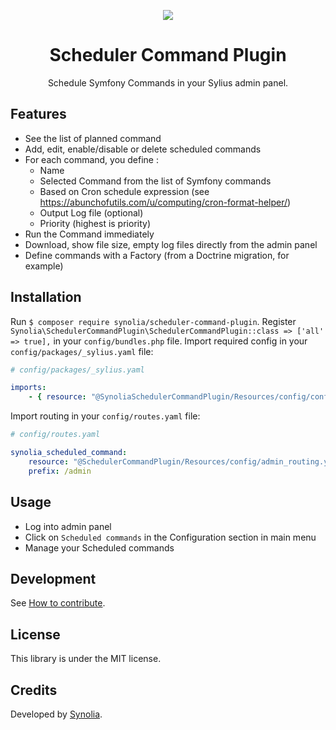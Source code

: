 <p align="center">
    <a href="https://sylius.com" target="_blank">
        <img src="https://demo.sylius.com/assets/shop/img/logo.png" />
    </a>
</p>

<h1 align="center">Scheduler Command Plugin</h1>

<p align="center">Schedule Symfony Commands in your Sylius admin panel.</p>

## Features

* See the list of planned command
* Add, edit, enable/disable or delete scheduled commands
* For each command, you define :
  * Name
  * Selected Command from the list of Symfony commands
  * Based on Cron schedule expression (see https://abunchofutils.com/u/computing/cron-format-helper/)
  * Output Log file (optional)
  * Priority (highest is priority)
* Run the Command immediately
* Download, show file size, empty log files directly from the admin panel
* Define commands with a Factory (from a Doctrine migration, for example)

## Installation

Run `$ composer require synolia/scheduler-command-plugin`.
Register `Synolia\SchedulerCommandPlugin\SchedulerCommandPlugin::class => ['all' => true],` in your `config/bundles.php` file.
Import required config in your `config/packages/_sylius.yaml` file:

```yaml
# config/packages/_sylius.yaml

imports:
    - { resource: "@SynoliaSchedulerCommandPlugin/Resources/config/config.yml" }
```

Import routing in your `config/routes.yaml` file:

```yaml
# config/routes.yaml

synolia_scheduled_command:
    resource: "@SchedulerCommandPlugin/Resources/config/admin_routing.yml"
    prefix: /admin
```

## Usage

* Log into admin panel
* Click on `Scheduled commands` in the Configuration section in main menu
* Manage your Scheduled commands

## Development

See [How to contribute](CONTRIBUTING.md).

License
-------
This library is under the MIT license.

Credits
-------
Developed by [Synolia](https://synolia.com/).

